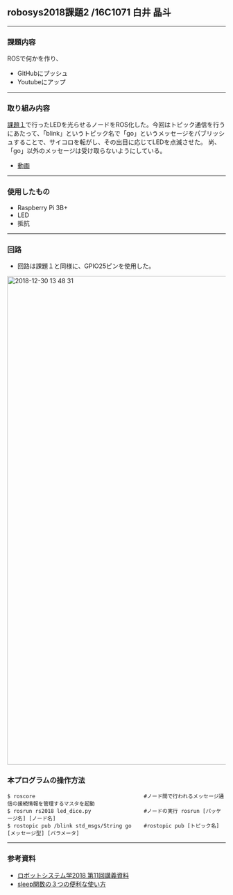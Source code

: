 ## robosys2018課題2  /16C1071 白井 晶斗
----
### 課題内容
ROSで何かを作り、
* GitHubにプッシュ
* Youtubeにアップ
----
### 取り組み内容
[課題１](https://github.com/Akito-Shirai/robosys2018)で行ったLEDを光らせるノードをROS化した。今回はトピック通信を行うにあたって、「blink」というトピック名で「go」というメッセージをパブリッシュすることで、サイコロを転がし、その出目に応じてLEDを点滅させた。
尚、「go」以外のメッセージは受け取らないようにしている。
* [動画](https://youtu.be/-tFhewsYASs)
----
### 使用したもの
* Raspberry Pi 3B+
* LED
* 抵抗
----
### 回路
* 回路は課題１と同様に、GPIO25ピンを使用した。
<img width="1123" alt="2018-12-30 13 48 31" src="https://user-images.githubusercontent.com/42163768/50544478-eec3f680-0c39-11e9-9169-f0ffaf5a98a8.png">

### 本プログラムの操作方法
```
$ roscore                                   #ノード間で行われるメッセージ通信の接続情報を管理するマスタを起動
$ rosrun rs2018 led_dice.py                 #ノードの実行 rosrun [パッケージ名] [ノード名]
$ rostopic pub /blink std_msgs/String go    #rostopic pub [トピック名] [メッセージ型] [パラメータ]
```
----
### 参考資料
* [ロボットシステム学2018 第11回講義資料](https://github.com/ryuichiueda/robosys2018/blob/master/11_ros.md)
* [sleep関数の３つの便利な使い方](https://www.sejuku.net/blog/21474)
